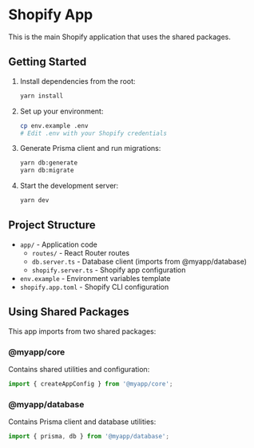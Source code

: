 # Shopify App

This is the main Shopify application that uses the shared packages.

## Getting Started

1. Install dependencies from the root:
   ```bash
   yarn install
   ```

2. Set up your environment:
   ```bash
   cp env.example .env
   # Edit .env with your Shopify credentials
   ```

3. Generate Prisma client and run migrations:
   ```bash
   yarn db:generate
   yarn db:migrate
   ```

4. Start the development server:
   ```bash
   yarn dev
   ```

## Project Structure

- `app/` - Application code
  - `routes/` - React Router routes
  - `db.server.ts` - Database client (imports from @myapp/database)
  - `shopify.server.ts` - Shopify app configuration
- `env.example` - Environment variables template
- `shopify.app.toml` - Shopify CLI configuration

## Using Shared Packages

This app imports from two shared packages:

### @myapp/core
Contains shared utilities and configuration:
```typescript
import { createAppConfig } from '@myapp/core';
```

### @myapp/database
Contains Prisma client and database utilities:
```typescript
import { prisma, db } from '@myapp/database';
```

